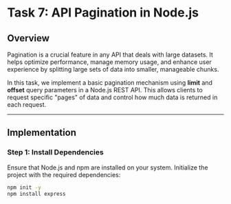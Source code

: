 # Task 7: API Pagination in Node.js

## Overview
Pagination is a crucial feature in any API that deals with large datasets. It helps optimize performance, manage memory usage, and enhance user experience by splitting large sets of data into smaller, manageable chunks.

In this task, we implement a basic pagination mechanism using **limit** and **offset** query parameters in a Node.js REST API. This allows clients to request specific "pages" of data and control how much data is returned in each request.

---

## Implementation

### Step 1: Install Dependencies

Ensure that Node.js and npm are installed on your system. Initialize the project with the required dependencies:
```bash
npm init -y
npm install express
